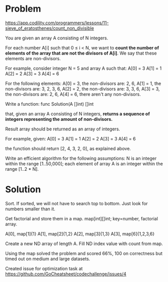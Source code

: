 # Problem

https://app.codility.com/programmers/lessons/11-sieve_of_eratosthenes/count_non_divisible

You are given an array A consisting of N integers.

For each number A[i] such that 0 ≤ i < N, 
we want to **count the number of elements of the array that are not the divisors of A[i]**.
We say that these elements are non-divisors.

For example, consider integer N = 5 and array A such that:
A[0] = 3
A[1] = 1
A[2] = 2
A[3] = 3
A[4] = 6

For the following elements:
A[0] = 3, the non-divisors are: 2, 6,
A[1] = 1, the non-divisors are: 3, 2, 3, 6,
A[2] = 2, the non-divisors are: 3, 3, 6,
A[3] = 3, the non-divisors are: 2, 6,
A[4] = 6, there aren't any non-divisors.

Write a function: func Solution(A []int) []int

that, given an array A consisting of N integers, 
**returns a sequence of integers representing the amount of non-divisors.**

Result array should be returned as an array of integers.

For example, given:
    A[0] = 3
    A[1] = 1
    A[2] = 2
    A[3] = 3
    A[4] = 6

the function should return [2, 4, 3, 2, 0], as explained above.

Write an efficient algorithm for the following assumptions:
N is an integer within the range [1..50,000];
each element of array A is an integer within the range [1..2 * N].

# Solution

Sort. If sorted, we will not have to search top to bottom.
Just look for numbers smaller than it.

Get factorial and store them in a map.
map[int][]int; key=number, factorial array.

A[0], map[1]{1}
A[1], map[2]{1,2}
A[2], map[3]{1,3}
A[3], map[6]{1,2,3,6}

Create a new ND array of length A. Fill 
ND index value with count from map.


Using the map solved the problem and scored 66%, 
100 on correctness but timed out on medium and 
large datasets.



Created issue for optimization task at
https://github.com/GoCheatsheet/codechallenge/issues/4




